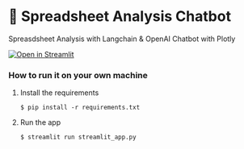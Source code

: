 # 🎈 Spreadsheet Analysis Chatbot

Spreasdsheet Analysis with Langchain & OpenAI Chatbot with Plotly

[![Open in Streamlit](https://static.streamlit.io/badges/streamlit_badge_black_white.svg)](https://spreadsheet-analysis-chatbot.streamlit.app/)


### How to run it on your own machine

1. Install the requirements

   ```
   $ pip install -r requirements.txt
   ```

2. Run the app

   ```
   $ streamlit run streamlit_app.py
   ```
